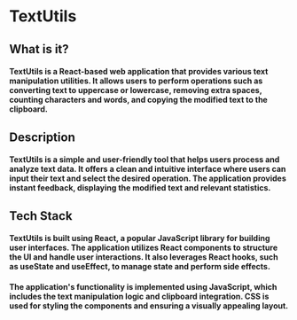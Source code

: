 # TextUtils

## What is it?
#### TextUtils is a React-based web application that provides various text manipulation utilities. It allows users to perform operations such as converting text to uppercase or lowercase, removing extra spaces, counting characters and words, and copying the modified text to the clipboard.

## Description
#### TextUtils is a simple and user-friendly tool that helps users process and analyze text data. It offers a clean and intuitive interface where users can input their text and select the desired operation. The application provides instant feedback, displaying the modified text and relevant statistics.

## Tech Stack
#### TextUtils is built using React, a popular JavaScript library for building user interfaces. The application utilizes React components to structure the UI and handle user interactions. It also leverages React hooks, such as useState and useEffect, to manage state and perform side effects.
#### The application's functionality is implemented using JavaScript, which includes the text manipulation logic and clipboard integration. CSS is used for styling the components and ensuring a visually appealing layout.
